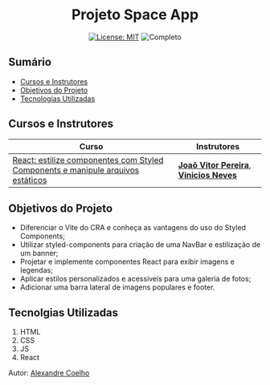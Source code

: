 <h1 align="center"> Projeto Space App </h1>

<div align="center">

  <a href="https://github.com/coelhoalexandre/projeto-alura-space-app/blob/master/LICENSE" target="_blank"><img src="https://img.shields.io/badge/License-MIT-yellow.svg" alt="License: MIT"></a> <img src="https://img.shields.io/badge/Completo-lightgreen.svg" alt="Completo">

</div>

## Sumário

- [Cursos e Instrutores](#cursos-e-instrutores)
- [Objetivos do Projeto](#objetivos-do-projeto)
- [Tecnologias Utilizadas](#tecnolgias-utilizadas)

## Cursos e Instrutores

|Curso|Instrutores|
|---|---|
|[React: estilize componentes com Styled Components e manipule arquivos estáticos](https://cursos.alura.com.br/course/react-estilize-componentes-styled-components-manipule-arquivos-estaticos)|[**Joaõ Vitor Pereira**](https://github.com/jovispereira), [**Vinicios Neves**](https://github.com/viniciosneves)|

## Objetivos do Projeto
- Diferenciar o Vite do CRA e conheça as vantagens do uso do Styled Components;
- Utilizar styled-components para criação de uma NavBar e estilização de um banner;
- Projetar e implemente componentes React para exibir imagens e legendas;
- Aplicar estilos personalizados e acessíveis para uma galeria de fotos;
- Adicionar uma barra lateral de imagens populares e footer.

## Tecnolgias Utilizadas
1. HTML
2. CSS
3. JS
4. React

Autor: [Alexandre Coelho](https://github.com/coelhoalexandre)


